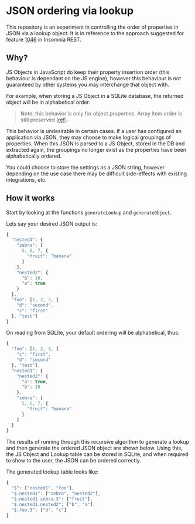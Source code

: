 # JSON ordering via lookup

This repository is an experiment in controlling the order of properties in JSON via a lookup object. It is in reference to the approach suggested for feature [1046](https://github.com/getinsomnia/insomnia/issues/1046#issuecomment-486419705) in Insomnia REST.

## Why?

JS Objects in JavaScript do keep their property insertion order (this behaviour is dependant on the JS engine), however this behaviour is not guaranteed by other systems you may interchange that object with.

For example, when storing a JS Object in a SQLite database, the returned object will be in alphabetical order.

> Note: this behavior is only for object properties. Array item order is still preserved ([ref](https://stackoverflow.com/a/7214312)).

This behavior is undesirable in certain cases. If a user has configured an application via JSON, they may choose to make logical groupings of properties. When this JSON is parsed to a JS Object, stored in the DB and extracted again, the groupings no longer exist as the properties have been alphabetically ordered.

You could choose to store the settings as a JSON string, however depending on the use case there may be difficult side-effects with existing integrations, etc.

## How it works

Start by looking at the functions `generateLookup` and `generateObject`.

Lets say your desired JSON output is:

```js
{
  "nested1": {
    "zebra": [
      5, 6, 7, {
        "fruit": "banana"
      }
    ],
    "nested2": {
      "b": 10,
      "a": true
    }
  },
  "foo": [1, 2, 3, {
    "d": "second",
    "c": "first"
  }, "test"]
}
```

On reading from SQLite, your default ordering will be alphabetical, thus:

```js
{
  "foo": [1, 2, 3, {
    "c": "first",
    "d": "second"
  }, "test"],
  "nested1": {
    "nested2": {
      "a": true,
      "b": 10
    },
    "zebra": [
      5, 6, 7, {
        "fruit": "banana"
      }
    ]
  }
}
```

The results of running through this recursive algorithm to generate a lookup and then generate the ordered JSON object are shown below. Using this, the JS Object and Lookup table can be stored in SQLite, and when required to show to the user, the JSON can be ordered correctly.

The generated lookup table looks like:

```js
{
  "$": ["nested1", "foo"],
  "$.nested1": ["zebra", "nested2"],
  "$.nested1.zebra.3": ["fruit"],
  "$.nested1.nested2": ["b", "a"],
  "$.foo.3": ["d", "c"]
}
```

